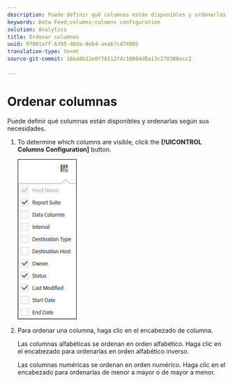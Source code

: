 ```yaml
---
description: Puede definir qué columnas están disponibles y ordenarlas según sus necesidades.
keywords: Data Feed;columns;columns configuration
solution: Analytics
title: Ordenar columnas
uuid: 97861aff-6395-48da-8eb4-aea67cd74005
translation-type: tm+mt
source-git-commit: 16ba0b12e0f70112f4c10804d0a13c278388ecc2

---
```



# Ordenar columnas

Puede definir qué columnas están disponibles y ordenarlas según sus necesidades.

1. To determine which columns are visible, click the **[!UICONTROL Columns Configuration]** button.

   ![](assets/cols.jpg)

1. Para ordenar una columna, haga clic en el encabezado de columna.

   Las columnas alfabéticas se ordenan en orden alfabético. Haga clic en el encabezado para ordenarlas en orden alfabético inverso.

   Las columnas numéricas se ordenan en orden numérico. Haga clic en el encabezado para ordenarlas de menor a mayor o de mayor a menor.
